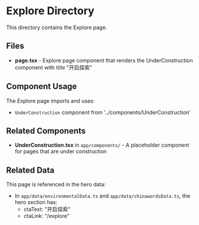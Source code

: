 # Explore Directory

This directory contains the Explore page.

## Files

- **page.tsx** - Explore page component that renders the UnderConstruction component with title "开启探索"

## Component Usage

The Explore page imports and uses:
- `UnderConstruction` component from '../components/UnderConstruction'

## Related Components

- **UnderConstruction.tsx** in `app/components/` - A placeholder component for pages that are under construction

## Related Data

This page is referenced in the hero data:
- In `app/data/environmentalData.ts` and `app/data/chinawordsData.ts`, the hero section has:
  - ctaText: "开启探索"
  - ctaLink: "/explore"
